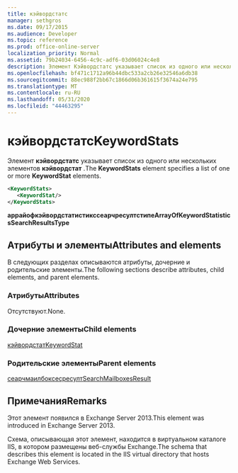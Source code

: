 ```yaml
---
title: кэйвордстатс
manager: sethgros
ms.date: 09/17/2015
ms.audience: Developer
ms.topic: reference
ms.prod: office-online-server
localization_priority: Normal
ms.assetid: 79b24034-6456-4c9c-adf6-03d06024c4e8
description: Элемент Кэйвордстатс указывает список из одного или нескольких элементов Кэйвордстат.
ms.openlocfilehash: bf471c1712a96b44dbc533a2cb26e32546a6db38
ms.sourcegitcommit: 88ec988f2bb67c1866d06b361615f3674a24e795
ms.translationtype: MT
ms.contentlocale: ru-RU
ms.lasthandoff: 05/31/2020
ms.locfileid: "44463295"
---
```

# <a name="keywordstats"></a><span data-ttu-id="27f59-103">кэйвордстатс</span><span class="sxs-lookup"><span data-stu-id="27f59-103">KeywordStats</span></span>

<span data-ttu-id="27f59-104">Элемент **кэйвордстатс** указывает список из одного или нескольких элементов **кэйвордстат** .</span><span class="sxs-lookup"><span data-stu-id="27f59-104">The **KeywordStats** element specifies a list of one or more **KeywordStat** elements.</span></span> 
  
```XML
<KeywordStats>
   <KeywordStat/>
</KeywordStats>
```

 <span data-ttu-id="27f59-105">**аррайофкэйвордстатистикссеарчресултстипе**</span><span class="sxs-lookup"><span data-stu-id="27f59-105">**ArrayOfKeywordStatisticsSearchResultsType**</span></span>
## <a name="attributes-and-elements"></a><span data-ttu-id="27f59-106">Атрибуты и элементы</span><span class="sxs-lookup"><span data-stu-id="27f59-106">Attributes and elements</span></span>

<span data-ttu-id="27f59-107">В следующих разделах описываются атрибуты, дочерние и родительские элементы.</span><span class="sxs-lookup"><span data-stu-id="27f59-107">The following sections describe attributes, child elements, and parent elements.</span></span>
  
### <a name="attributes"></a><span data-ttu-id="27f59-108">Атрибуты</span><span class="sxs-lookup"><span data-stu-id="27f59-108">Attributes</span></span>

<span data-ttu-id="27f59-109">Отсутствуют.</span><span class="sxs-lookup"><span data-stu-id="27f59-109">None.</span></span>
  
### <a name="child-elements"></a><span data-ttu-id="27f59-110">Дочерние элементы</span><span class="sxs-lookup"><span data-stu-id="27f59-110">Child elements</span></span>

[<span data-ttu-id="27f59-111">кэйвордстат</span><span class="sxs-lookup"><span data-stu-id="27f59-111">KeywordStat</span></span>](keywordstat.md)
  
### <a name="parent-elements"></a><span data-ttu-id="27f59-112">Родительские элементы</span><span class="sxs-lookup"><span data-stu-id="27f59-112">Parent elements</span></span>

[<span data-ttu-id="27f59-113">сеарчмаилбоксесресулт</span><span class="sxs-lookup"><span data-stu-id="27f59-113">SearchMailboxesResult</span></span>](searchmailboxesresult.md)
  
## <a name="remarks"></a><span data-ttu-id="27f59-114">Примечания</span><span class="sxs-lookup"><span data-stu-id="27f59-114">Remarks</span></span>

<span data-ttu-id="27f59-115">Этот элемент появился в Exchange Server 2013.</span><span class="sxs-lookup"><span data-stu-id="27f59-115">This element was introduced in Exchange Server 2013.</span></span>
  
<span data-ttu-id="27f59-116">Схема, описывающая этот элемент, находится в виртуальном каталоге IIS, в котором размещены веб-службы Exchange.</span><span class="sxs-lookup"><span data-stu-id="27f59-116">The schema that describes this element is located in the IIS virtual directory that hosts Exchange Web Services.</span></span>
  

